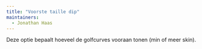 ```yaml
---
title: "Voorste taille dip"
maintainers:
  - Jonathan Haas
---
```


Deze optie bepaalt hoeveel de golfcurves vooraan tonen (min of meer skin).

